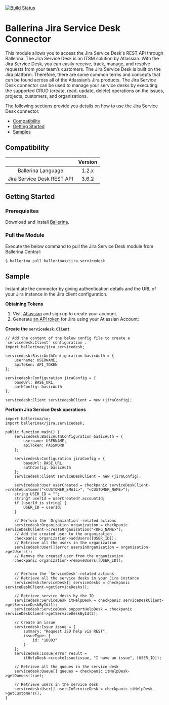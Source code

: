 [![Build Status](https://travis-ci.com/ballerina-platform/module-ballerinax-jira.servicedesk.svg?branch=master)](https://travis-ci.com/ballerina-platform/module-ballerinax-jira.servicedesk)
# Ballerina Jira Service Desk Connector

This module allows you to access the Jira Service Desk's REST API through Ballerina. The Jira Service Desk is an ITSM 
solution by Atlassian. With the Jira Service Desk, you can easily receive, track, manage, and resolve requests from 
your team’s customers. The Jira Service Desk is built on the Jira platform. Therefore, there are some common terms and concepts that 
can be found across all of the Atlassian’s Jira products. The Jira Service Desk connector can be used to manage your service desks
by executing the supported CRUD (create, read, update, delete) operations on the issues, projects, customers, and
 organizations.

The following sections provide you details on how to use the Jira Service Desk connector.

- [Compatibility](#compatibility)
- [Getting Started](#getting-started)
- [Samples](#samples)

## Compatibility

|                                      |           Version           |
|:------------------------------------:|:---------------------------:|
| Ballerina Language                   |            1.2.x            |
| Jira Service Desk REST API           |            3.6.2            |

## Getting Started

### Prerequisites
Download and install [Ballerina](https://ballerinalang.org/downloads/).

### Pull the Module
Execute the below command to pull the Jira Service Desk module from Ballerina Central:
```ballerina
$ ballerina pull ballerinax/jira.servicedesk
```
## Sample

Instantiate the connector by giving authentication details and the URL of your Jira instance in the Jira client
 configuration. 

**Obtaining Tokens**

1. Visit [Atlassian](https://www.atlassian.com/) and sign up to create your account.
2. Generate [an API token](https://id.atlassian.com/manage/api-tokens) for Jira using your Atlassian Account: 


**Create the `servicedesk:Client`**

```ballerina
// Add the content of the below config file to create a `servicedesk:Client` configuration .
import ballerinax/jira.servicedesk;

servicedesk:BasicAuthConfiguration basicAuth = {
    username: USERNAME,
    apiToken: API_TOKEN
};

servicedesk:Configuration jiraConfig = {
    baseUrl: BASE_URL,
    authConfig: basicAuth
};

servicedesk:Client servicedeskClient = new (jiraConfig);
```

**Perform Jira Service Desk operations**

```ballerina
import ballerina/io;
import ballerinax/jira.servicedesk;

public function main() {
    servicedesk:BasicAuthConfiguration basicAuth = {
        username: USERNAME,
        apiToken: PASSWORD
    };

    servicedesk:Configuration jiraConfig = {
        baseUrl: BASE_URL,
        authConfig: basicAuth
    };
    servicedesk:Client serviceDeskClient = new (jiraConfig);

    servicedesk:User userCreated = checkpanic serviceDeskClient->createCustomer("<CUSTOMER_EMAIL>", "<CUSTOMER_NAME>");
    string USER_ID = "";
    string? userId = userCreated?.accountId;
    if (userId is string) {
        USER_ID = userId;
    }

    // Perform the `Organization`-related actions
    servicedesk:Organization organization = checkpanic serviceDeskClient->createOrganization("<ORG_NAME>");
    // Add the created user to the organization
    checkpanic organization->addUsers([USER_ID]);
    // Retrieve all the users in the organization
    servicedesk:User[]|error usersInOrganization = organization->getUsers();
    // Remove the created user from the organization
    checkpanic organization->removeUsers([USER_ID]);


    // Perform the `ServiceDesk`-related actions
    // Retrieve all the service desks in your Jira instance
    servicedesk:ServiceDesk[] servicedesks = checkpanic serviceDeskClient->getServiceDesks();

    // Retrieve service desks by the ID
    servicedesk:ServiceDesk itHelpDesk = checkpanic serviceDeskClient->getServiceDeskById(1);
    servicedesk:ServiceDesk supportHelpDesk = checkpanic serviceDeskClient->getServiceDeskById(2);

    // Create an issue 
    servicedesk:Issue issue = {
        summary: "Request JSD help via REST",
        issueType: {
            id: "10003"
        }
    };
    servicedesk:Issue|error result =
        itHelpDesk->createIssue(issue, "I have an issue", [USER_ID]);

    // Retrieve all the queues in the service desk
    servicedesk:Queue[] queues = checkpanic itHelpDesk->getQueues(true);
    
    // Retrieve users in the service desk
    servicedesk:User[] usersInServiceDesk = checkpanic itHelpDesk->getCustomers();
}
```
